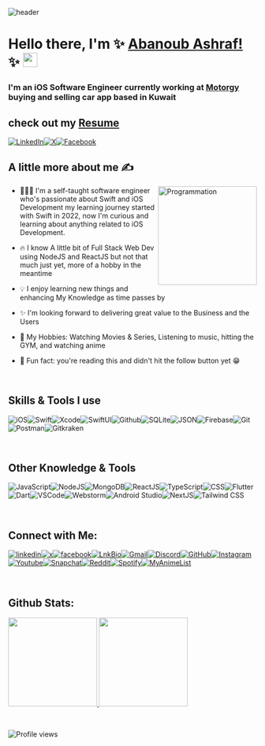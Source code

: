 ![header](https://user-images.githubusercontent.com/10991489/119396799-a6f40d00-bcd5-11eb-987c-ffb45067c090.png)

# Hello there, I'm ✨ [Abanoub Ashraf!](https://www.linkedin.com/in/abanoub-ashraf-81b329b7/) ✨ <img src="https://github.com/TheDudeThatCode/TheDudeThatCode/blob/master/Assets/Hi.gif" width="29px">

### I'm an iOS Software Engineer currently working at [Motorgy](https://www.motorgy.com) buying and selling car app based in Kuwait

## check out my [Resume](https://drive.google.com/file/d/1eQFif7BZXhCgPl5b9DnxZvd1yXLiHzJB/view)

[<img alt="LinkedIn" src="https://img.shields.io/badge/LinkedIn-0077B5?style=for-the-badge&logo=linkedin&logoColor=white"/>][linkedin][<img alt="X" src="https://img.shields.io/badge/X-000000?style=for-the-badge&logo=x&logoColor=white"/>][x][<img alt="Facebook" src="https://img.shields.io/badge/Facebook-1877F2?style=for-the-badge&logo=facebook&logoColor=white"/>][facebook]


## A little more about me ✍️

 <img align="right" src="https://i.giphy.com/media/LmNwrBhejkK9EFP504/200w.webp" alt="Programmation" width="200" /> 

- 👨🏻‍💻  I'm a self-taught software engineer who's passionate about Swift and iOS Development 
my learning journey started with Swift in 2022, now I'm curious and learning about anything related to iOS Development.

- 🔥  I know A little bit of Full Stack Web Dev using NodeJS and ReactJS but not that much just yet, more of a hobby in the meantime

- 💡  I enjoy learning new things and enhancing My Knowledge as time passes by

- ✨  I'm looking forward to delivering great value to the Business and the Users

- 🎯 My Hobbies: Watching Movies & Series, Listening to music, hitting the GYM, and watching anime

- 🌱  Fun fact: you're reading this and didn't hit the follow button yet 😁

</br>

## Skills & Tools I use

<img alt="iOS" src="https://img.shields.io/badge/iOS-000000?style=for-the-badge&logo=ios&logoColor=white"/><img alt="Swift" src="https://img.shields.io/badge/Swift-FA7343?style=for-the-badge&logo=swift&logoColor=white"/><img alt="Xcode" src="https://img.shields.io/badge/Xcode-007ACC?style=for-the-badge&logo=Xcode&logoColor=white"/><img alt="SwiftUI" src="https://img.shields.io/badge/SwiftUI-FA7322?style=for-the-badge&logo=swift&logoColor=white"/><img alt="Github" src="https://img.shields.io/badge/GitHub-100000?style=for-the-badge&logo=github&logoColor=white"/><img alt="SQLite" src="https://img.shields.io/badge/Sqlite-003B57?style=for-the-badge&logo=sqlite&logoColor=white"/><img alt="JSON" src="https://img.shields.io/badge/json-5E5C5C?style=for-the-badge&logo=json&logoColor=white"/><img alt="Firebase" src="https://img.shields.io/badge/firebase-ffca28?style=for-the-badge&logo=firebase&logoColor=black"/><img alt="Git" src="https://img.shields.io/badge/GIT-E44C30?style=for-the-badge&logo=git&logoColor=white"/><img alt="Postman" src="https://img.shields.io/badge/Postman-FF6C37?style=for-the-badge&logo=Postman&logoColor=white"/><img alt="Gitkraken" src="https://img.shields.io/badge/GitKraken-179287?style=for-the-badge&logo=GitKraken&logoColor=white"/>

</br>

## Other Knowledge & Tools
<img alt="JavaScript" src="https://img.shields.io/badge/JavaScript-323330?style=for-the-badge&logo=javascript&logoColor=F7DF1E"/><img alt="NodeJS" src="https://img.shields.io/badge/Node%20js-339933?style=for-the-badge&logo=nodedotjs&logoColor=white"/><img alt="MongoDB" src="https://img.shields.io/badge/MongoDB-4EA94B?style=for-the-badge&logo=mongodb&logoColor=white"/><img alt="ReactJS" src="https://img.shields.io/badge/React-20232A?style=for-the-badge&logo=react&logoColor=61DAFB"/><img alt="TypeScript" src="https://img.shields.io/badge/TypeScript-007ACC?style=for-the-badge&logo=typescript&logoColor=white"/><img alt="CSS" src="https://img.shields.io/badge/CSS3-1572B6?style=for-the-badge&logo=css3&logoColor=white"/><img alt="Flutter" src="https://img.shields.io/badge/Flutter-02569B?style=for-the-badge&logo=flutter&logoColor=white"/><img alt="Dart" src="https://img.shields.io/badge/Dart-0175C2?style=for-the-badge&logo=dart&logoColor=white"/><img alt="VSCode" src="https://img.shields.io/badge/VSCode-0078D4?style=for-the-badge&logo=visual%20studio%20code&logoColor=white"/><img alt="Webstorm" src="https://img.shields.io/badge/WebStorm-000000?style=for-the-badge&logo=WebStorm&logoColor=white"/><img alt="Android Studio" src="https://img.shields.io/badge/Android_Studio-3DDC84?style=for-the-badge&logo=android-studio&logoColor=white"/><img alt="NextJS" src="https://img.shields.io/badge/next%20js-000000?style=for-the-badge&logo=nextdotjs&logoColor=white"/><img alt="Tailwind CSS" src="https://img.shields.io/badge/Tailwind_CSS-38B2AC?style=for-the-badge&logo=tailwind-css&logoColor=white"/>

</br>

## Connect with Me:
[<img alt="linkedin" src="https://img.shields.io/badge/LinkedIn-0077B5?style=for-the-badge&logo=linkedin&logoColor=white"/>][linkedin][<img alt="x" src="https://img.shields.io/badge/X-000000?style=for-the-badge&logo=x&logoColor=white"/>][x][<img alt="facebook" src="https://img.shields.io/badge/Facebook-1877F2?style=for-the-badge&logo=facebook&logoColor=white"/>][facebook][<img alt="LnkBio" src="https://img.shields.io/badge/bio.link-000000%7D?style=for-the-badge&logo=biolink&logoColor=white"/>][LnkBio][<img alt="Gmail" src="https://img.shields.io/badge/Gmail-D14836?style=for-the-badge&logo=gmail&logoColor=white" />][mail][<img alt="Discord" src="https://img.shields.io/badge/-Discord-blueviolet?style=for-the-badge&logo=discord&logoColor=white" />][discord][<img alt="GitHub" src="https://img.shields.io/badge/-Github-lightgray?style=for-the-badge&logo=github&logoColor=white" />][github][<img alt="Instagram" src="https://img.shields.io/badge/-Instagram-orange?style=for-the-badge&logo=instagram&logoColor=white" />][instagram][<img alt="Youtube" src="https://img.shields.io/badge/-youtube-D14836?style=for-the-badge&logo=youtube&logoColor=white" />][youtube][<img alt="Snapchat" src="https://img.shields.io/badge/-snapchat-yellow?style=for-the-badge&logo=snapchat&logoColor=white" />][snapchat][<img alt="Reddit" src="https://img.shields.io/badge/-reddit-F05032?style=for-the-badge&logo=reddit&logoColor=white" />][reddit][<img alt="Spotify" src="https://img.shields.io/badge/-spotify-green?style=for-the-badge&logo=spotify&logoColor=white" />][spotify][<img alt="MyAnimeList" src="https://img.shields.io/badge/-myanimelist-blue?style=for-the-badge&logo=myanimelist&logoColor=white" />][myanimelist]


[linkedin]: https://www.linkedin.com/in/abanoub-ashraf-81b329b7/
[mail]: https://docs.google.com/document/d/1uikPjWxYIV0Rkp8khQAjVTEoYCYT9gR7/edit
[x]: https://twitter.com/Abanoub_Ashraf_
[facebook]: https://www.facebook.com/abanoub.ashraf.1110/
[discord]: https://docs.google.com/document/d/1TEr9QLtjsA3hY-SjdtwADbeuhKfP4L70/edit
[github]: https://github.com/abanoub-ashraf?tab=repositories
[instagram]: https://www.instagram.com/abanoub_ashraf_0/
[youtube]: https://www.youtube.com/channel/UCaH0SjSVk045E165fGh9wjg/videos
[reddit]: https://www.reddit.com/user/Mike_Samson/
[spotify]: https://open.spotify.com/user/q8vf0xt7ln2i1ys502612e5yj
[snapchat]: https://www.snapchat.com/add/abanoub_ashraf
[myanimelist]: https://myanimelist.net/profile/Abanoub_Ashraf_
[LnkBio]: https://lnk.bio/abanoub_ashraf

</br>

## Github Stats:

<p>
  <a href="https://github.com/abanoub-ashraf">
    <img height="180em" src="https://github-readme-stats.vercel.app/api?username=abanoub-ashraf&count_private=true&show_icons=true&theme=algolia&&include_all_commits=true"/>
    <img height="180em" src="https://github-readme-stats-eight-theta.vercel.app/api/top-langs/?username=abanoub-ashraf&&layout=compact&langs_count=8&theme=algolia"/>
  </a>
</p>

</br>

![Profile views](https://komarev.com/ghpvc/?username=abanoub-ashraf&&style=flat-square)
</br>
</br>
</br>
